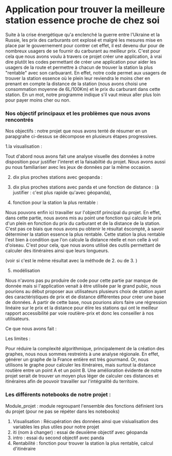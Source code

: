 # Application pour trouver la meilleure station essence proche de chez soi

Suite à la crise énergétique qu'a enclenché la guerre entre l'Ukraine et la Russie, les prix des carburants ont explosé et malgré les mesures mise en place par le gouvernement pour contrer cet effet, il est devenu dur pour de nombreux usagers de se fournir du carburant au meilleur prix.
C'est pour cela que nous avons voulu à travers ce projet créer une application, à vrai dire plutôt les codes permettant de créer une application pour aider les usagers de la route et permettre à chacun de trouver la station la plus "rentable" avec son carbuarant. En effet, notre code permet aux usagers de trouver la station essence où le plein leur reviendra le moins cher en prenant en compte la distance de la station (nous avons choisi une consommation moyenne de 6L/100Km) et le prix du carburant dans cette station. En un mot, notre programme indique s'il vaut mieux aller plus loin pour payer moins cher ou non.  

### Nos objectif principaux et les problèmes que nous avons rencontrés

Nos objectifs : notre projet que nous avons tenté de résumer en un parapgrahe ci-dessus se décompose en plusieurs étapes progressives. 

1.la visualisation : 

Tout d'abord nous avons fait une analyse visuelle des données à notre disposition pour justifier l'interet et la faisabiltié du projet. Nous avons aussi pu nous familiariser avec les jeux de données par la même occasion.

2. dix plus proches stations avec geopanda :

3. dix plus proches stations avec panda et une fonction de distance : (à justifier : c'est plus rapide qu'avec géopanda), 
 
4. fonction pour la station la plus rentable : 

Nous pouvons enfin ici travailler sur l'objectif principal du projet. En effet, dans cette partie, nous avons mis au point une fonction qui calcule le prix d'un plein en fonction du prix du carburant et de la distance de la station. C'est pas ce biais que nous avons pu obtenir le résultat éscompté, à savoir déterminer la station essence la plus rentable. Cette station la plus rentable l'est bien à condition que l'on calcule la distance réelle et non celle à vol d'oiseau. C'est pour cela, que nous avons utilisé des outils permettant de calculer des itinéraires ainsi que leurs longueurs.

(voir si c'est le même résultat avec la méthode de 2. ou de 3. ) 

5. modélisation 

Nous n'avons pas pu produire de code pour cette partie par manque de donnée mais si l'application venait à être utilisée par le grand pubic, nous pourions au début proposer aux utilisateurs plusieurs choix de station ayant des caractéristiques de prix et de distance différentes pour créer une base de données. À partir de cette base, nous pourions alors faire une régression linéaire sur le prix et la distance pour élire les stations qui ont le meilleur rapport accessibilité par voie routière-prix et donc les conseiller à nos utilisateurs. 

Ce que nous avons fait :



Les limites : 

Pour réduire la complexité algorithmique, principalement de la création des graphes, nous nous sommes restreints à une analyse régionale. En effet, générer un graphe de la France entière est très gourmand. Or, nous utilisons le graphe pour calculer les itinéraires, mais surtout la distance routière entre un point A et un point B. Une amélioration évidente de notre projet serait de trouver un moyen plus léger de calculer ces distances et itinéraires afin de pouvoir travailler sur l'intégralité du territoire. 

### Les différents notebooks de notre projet :

Module_projet : module regroupant l'ensemble des fonctions définient lors du projet (pour ne pas se répéter dans les notebooks)

1. Visualisation : Récupération des données ainsi que visiualisation des variables les plus utiles pour notre projet 
2. iti (nom à changer) : essai de deuxième objectif avec géopanda
3. intro : essai du second objectif avec panda 
4. Rentabilité : fonction pour trouver la station la plus rentable, calcul d'itinéraire


